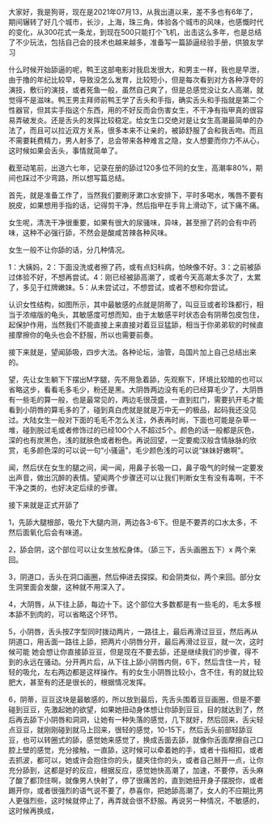 大家好，我是狗哥，现在是2021年07月13，从我出道以来，差不多也有6年了，期间辗转了好几个城市，长沙，上海，珠三角，体验各个城市的风味，也感慨时代的变化，从300花式一条龙，到现在500只能打个飞机，出击这么多年，也是总结了不少玩法，包括自己会的技术也越来越多，准备写一篇舔逼经验手册，供狼友学习

什么时候开始舔逼的呢，鸭王这部电影对我启发很大，和男主一样，我也是早泄，由于撸的年纪比较早，导致没怎么发育，比较短小，但是每次看到对方各种浮夸的演技，敷衍的演技，或者死鱼一般，虽然自己爽了，但是总感觉没让女人高潮，就觉得不是滋味。鸭王男主拜师前鸭王学了舌头和手指，确实舌头和手指就是第二个性器官，但其实手指这个东西，用的不好反而会伤害女生，不干净有指甲真的很容易弄破发炎。还是舌头的发挥比较稳定。给女生口交绝对是让女生高潮最简单的办法了，而且可以拉近双方关系，很多本来不让亲的，被舔舒服了会和我舌吻。而且不需要耗费精力，男人射多了，总会带来各种难言之隐，女人想要而你力不从心，这时候如果会舌头，事情就简单了。

截至动笔前，出道六七年，记录在册的舔过120多位不同的女生，高潮率80%，期间也踩过不少弯路，所以想写篇总结。

首先，就是准备工作了，当然我们要刷牙漱口水安排下，平时多喝水，嘴唇不要有脱皮，如果想用手指的话，记得剪干净，然后指甲在手背上滑动下，试下痛不痛。

女生呢，清洗干净很重要，如果有很大的尿骚味，异味，甚至擦了药的会有中药味，这种不必强行舔，不然会是酸咸苦辣各种风味。

女生一般不让你舔的话，分几种情况。

1：大姨妈，2：下面没洗或者擦了药，或有点妇科病，怕映像不好。3：之前被舔过体验不好，不想再尝试。4：刚已经被舔高潮了，或者今天高潮太多次了，太累了，多见于红牌嫩妹。5：从未尝试过，不想尝试，或者不想和你尝试。

认识女性结构，如图所示，其中最敏感的点就是阴蒂了，叫豆豆或者珍珠都行，相当于浓缩版的龟头，其敏感度可想而知，由于太敏感平时状态会有阴蒂包皮包住，起保护作用，当然我们不能直接上来直接对着豆豆猛舔，相当于你弟弟软的时候直接摩擦你的龟头也会不舒服，所以也需要前奏。

接下来就是，望闻舔吸，四步大法。各种论坛，油管，岛国片加上自己总结出来的。

望，先让女生躺下下摆出M字腿，先不用急着舔，先观察下，环境比较暗的也可以省略这步，看看毛多毛少，粉还是黑。大阴唇两边没有毛的已经算毛少了，大阴唇有一些毛的算一般，也是最常见的，两边毛很茂盛，一直到肛门，需要扒开毛才能看到小阴唇的算毛多的了，碰到真白虎就是就是万中无一的极品，起码我还没见过。大陆女生一般对下面的毛毛不怎么关注，外表再时尚，下面也可能是杂草一堆，碰到脱过毛或者修饰过的已经100个人不超过5个。颜色的话一般都是灰色，深的也有炭黑色，浅的就肤色或者粉色。再说回望，一定要痴汉般含情脉脉的欣赏，毛多颜色深的可以说一句“小骚逼”，毛少颜色浅的可以说“妹妹好嫩啊”。

闻，然后伏在女生的腿之间，闻一闻，用鼻子长吸一口，鼻子吸气的时候一定要发出声音，做出沉醉的表情。望闻两个步骤还可以让我们判断女生有没有毒啊，干不干净之类的，也好决定后续的步骤。

接下来就是正式开舔了

1，先舔大腿根部，吸允下大腿内测，两边各3-6下。但是不要弄的口水太多，不然后面氧化后会有味道。

2，舔会阴，这个部位可以让女生放松身体。（舔三下，舌头画圈五下）x 两个来回。

3，阴道口，舌头在洞口画圈，然后伸进去探探。和会阴类似，两个来回。部分女生洞里面会发酸，这种就不用深入了。

4，大阴唇，从下往上舔，每边十下。这个部位大多数都是有一些毛的，毛太多根本舔不到肉的，可以省略这个环节。

5，小阴唇，舌头按Z字型同时拨动两片，一路往上，最后再滑过豆豆，然后再从阴道口，用舌面一路往上舔，把两片小阴唇分开，最后再滑过豆豆，就一次，这时候可能 她会想让你直接舔豆豆，但是现在不要去舔，还是继续我们的步骤，得不到的永远在骚动。分开两片后，从下往上舔小阴唇内侧，6下，然后含住一片，轻轻的吸允，左右两边都是这样操作。有的女生小阴唇比较小，含不住，有的就比较肥大，甚至有的还是很长的，根据情况发挥。

6，阴蒂，豆豆这块是最敏感的，所以放到最后，先舌头围着豆豆画圈，但是不要碰到豆豆，先激起她的欲望，如果她扭动身体想让你舔到豆豆，目的就达到了，然后再去舔下小阴唇和洞洞，让她有一种失落的感觉，几下就好，然后回来，舌尖轻点豆豆，就刚刚碰到就马上回来，很轻的感觉，10-15下，然后舌头前部轻舔豆豆，也可以转圈式的舔，感觉她来感觉了，换成舌面去舔，就像你舌面摩擦自己口腔上壁的感觉，充分接触，一直舔，这时候可以牵着她的手，或者十指相扣，或者去抓波，都可以，她或许会抱住你的头，腿夹住你的头，或者自己掰开一点，让你充分舔到，这都是好的反应，根据反应，感觉她快高潮了，加速，不要停，舌头麻了酸了都顶住啊，就像男人快射了，停了很痛苦的，直到她扭开身子摆脱你，或者踢开你，或者很强烈的语气说不要了，恭喜你，把她舔高潮了，女人的不应期比男人更强烈些，这时候就停止了，再弄就会很不舒服。再说另一种情况，不敏感的，这时候再换成，



